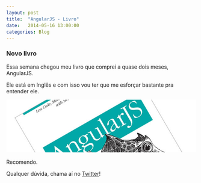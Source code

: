 ```yaml
---
layout: post
title:  "AngularJS - Livro"
date:   2014-05-16 13:00:00
categories: Blog
---
```


<h3>Novo livro</h3>
Essa semana chegou meu livro que comprei a quase dois meses, AngularJS.

Ele está em Inglês e com isso vou ter que me esforçar bastante pra entender ele.

<img src="/img/posts/livroAngularJS.jpg" />

Recomendo.

Qualquer dúvida, chama aí no <a href="https://twitter.com/FRonchii" target="blank">Twitter</a>!
